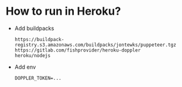 # How to run in Heroku?
- Add buildpacks
  ```
  https://buildpack-registry.s3.amazonaws.com/buildpacks/jontewks/puppeteer.tgz
  https://gitlab.com/fishprovider/heroku-doppler
  heroku/nodejs
  ```

- Add env
  ```
  DOPPLER_TOKEN=...
  ```
